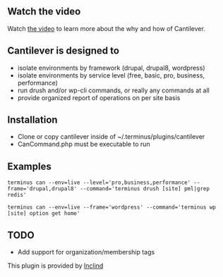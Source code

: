 ## Watch the video

Watch [the video](https://youtu.be/YMUEQuFX4Po/ "Cantilever Video") to learn more about the why and how of Cantilever.

## Cantilever is designed to

* isolate environments by framework (drupal, drupal8, wordpress)
* isolate environments by service level (free, basic, pro, business, performance)
* run drush and/or wp-cli commands, or really any commands at all
* provide organized report of operations on per site basis

## Installation

* Clone or copy cantilever inside of ~/.terminus/plugins/cantilever
* CanCommand.php must be executable to run

## Examples

```terminus can --env=live --level='pro,business,performance' --frame='drupal,drupal8' --command='terminus drush [site] pml|grep redis'```

```terminus can --env=live --frame='wordpress' --command='terminus wp [site] option get home'```

## TODO

* Add support for organization/membership tags

This plugin is provided by [Inclind](https://www.inclind.com "Inclind's Homepage")
